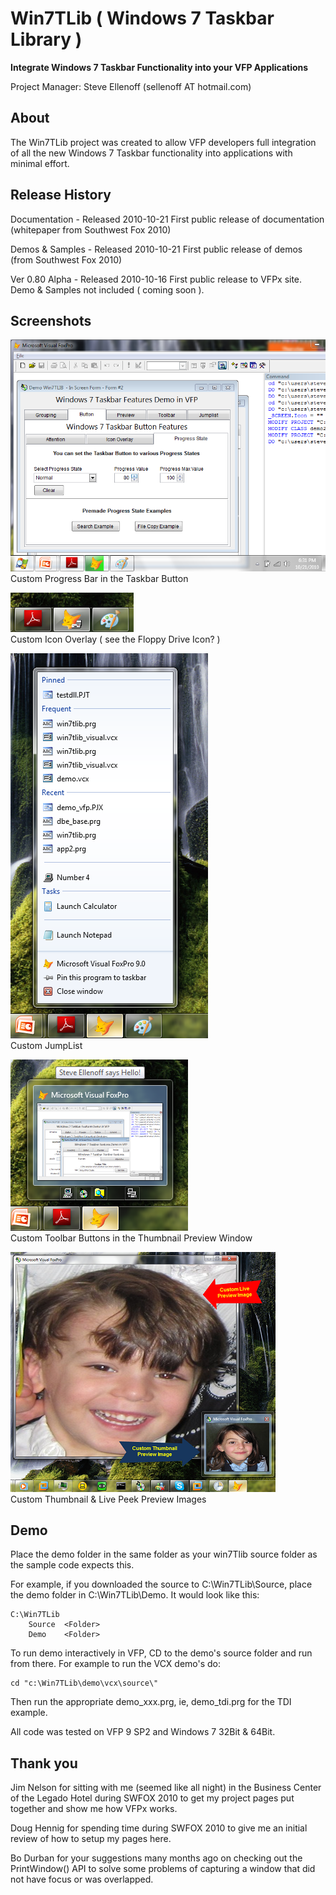 # Win7TLib ( Windows 7 Taskbar Library )
**Integrate Windows 7 Taskbar Functionality into your VFP Applications**

Project Manager: Steve Ellenoff (sellenoff AT hotmail.com)

## About
The Win7TLib project was created to allow VFP developers full integration of all the new Windows 7 Taskbar functionality into applications with minimal effort.

## Release History

Documentation - Released 2010-10-21
First public release of documentation (whitepaper from Southwest Fox 2010)

Demos & Samples - Released 2010-10-21
First public release of demos (from Southwest Fox 2010)

Ver 0.80 Alpha - Released 2010-10-16
First public release to VFPx site. Demo & Samples not included ( coming soon ).

## Screenshots

![](Win7TLib_win7tlib_progress.png)  
Custom Progress Bar in the Taskbar Button 

![](Win7TLib_win7tlib_icon_overlay.png)  
Custom Icon Overlay ( see the Floppy Drive Icon? )

![](Win7TLib_win7tlib_custom_jumplist.png)  
Custom JumpList 

![](Win7TLib_win7tlib_toolbar_buttons.png)  
Custom Toolbar Buttons in the Thumbnail Preview Window

![](Win7TLib_win7tlib_custom_preview.png)  
Custom Thumbnail & Live Peek Preview Images

## Demo

Place the demo folder in the same folder as your win7Tlib source folder as the sample code expects this.

For example, if you downloaded the source to C:\Win7TLib\Source, place the demo folder in C:\Win7TLib\Demo. It would look like this: 

    C:\Win7TLib
        Source	<Folder>
        Demo	<Folder>

To run demo interactively in VFP, CD to the demo's source folder and run from there.
For example to run the VCX demo's do:

    cd "c:\Win7TLib\demo\vcx\source\"

Then run the appropriate demo_xxx.prg, ie, demo_tdi.prg for the TDI example.

All code was tested on VFP 9 SP2 and Windows 7 32Bit & 64Bit.

## Thank you
Jim Nelson for sitting with me (seemed like all night) in the Business Center of the Legado Hotel during SWFOX 2010 to get my project pages put together and show me how VFPx works.

Doug Hennig for spending time during SWFOX 2010 to give me an initial review of how to setup my pages here.

Bo Durban for your suggestions many months ago on checking out the PrintWindow() API to solve some problems of capturing a window that did not have focus or was overlapped.